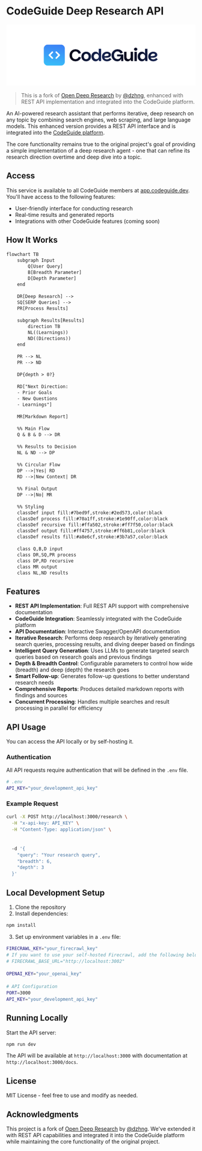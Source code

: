 # CodeGuide Deep Research API

[![CodeGuide](codeguide-backdrop.svg)](https://codeguide.dev)

> This is a fork of [Open Deep Research](https://github.com/dzhng/deep-research) by [@dzhng](https://x.com/dzhng), enhanced with REST API implementation and integrated into the CodeGuide platform.

An AI-powered research assistant that performs iterative, deep research on any topic by combining search engines, web scraping, and large language models. This enhanced version provides a REST API interface and is integrated into the [CodeGuide platform](https://app.codeguide.dev).

The core functionality remains true to the original project's goal of providing a simple implementation of a deep research agent - one that can refine its research direction overtime and deep dive into a topic.

## Access

This service is available to all CodeGuide members at [app.codeguide.dev](https://app.codeguide.dev).
You'll have access to the following features:
- User-friendly interface for conducting research
- Real-time results and generated reports
- Integrations with other CodeGuide features (coming soon)



## How It Works

```mermaid
flowchart TB
    subgraph Input
        Q[User Query]
        B[Breadth Parameter]
        D[Depth Parameter]
    end

    DR[Deep Research] -->
    SQ[SERP Queries] -->
    PR[Process Results]

    subgraph Results[Results]
        direction TB
        NL((Learnings))
        ND((Directions))
    end

    PR --> NL
    PR --> ND

    DP{depth > 0?}

    RD["Next Direction:
    - Prior Goals
    - New Questions
    - Learnings"]

    MR[Markdown Report]

    %% Main Flow
    Q & B & D --> DR

    %% Results to Decision
    NL & ND --> DP

    %% Circular Flow
    DP -->|Yes| RD
    RD -->|New Context| DR

    %% Final Output
    DP -->|No| MR

    %% Styling
    classDef input fill:#7bed9f,stroke:#2ed573,color:black
    classDef process fill:#70a1ff,stroke:#1e90ff,color:black
    classDef recursive fill:#ffa502,stroke:#ff7f50,color:black
    classDef output fill:#ff4757,stroke:#ff6b81,color:black
    classDef results fill:#a8e6cf,stroke:#3b7a57,color:black

    class Q,B,D input
    class DR,SQ,PR process
    class DP,RD recursive
    class MR output
    class NL,ND results
```

## Features

- **REST API Implementation**: Full REST API support with comprehensive documentation
- **CodeGuide Integration**: Seamlessly integrated with the CodeGuide platform
- **API Documentation**: Interactive Swagger/OpenAPI documentation
- **Iterative Research**: Performs deep research by iteratively generating search queries, processing results, and diving deeper based on findings
- **Intelligent Query Generation**: Uses LLMs to generate targeted search queries based on research goals and previous findings
- **Depth & Breadth Control**: Configurable parameters to control how wide (breadth) and deep (depth) the research goes
- **Smart Follow-up**: Generates follow-up questions to better understand research needs
- **Comprehensive Reports**: Produces detailed markdown reports with findings and sources
- **Concurrent Processing**: Handles multiple searches and result processing in parallel for efficiency

## API Usage

You can access the API locally or by self-hosting it.

### Authentication

All API requests require authentication that will be defined in the `.env` file.

```bash
# .env
API_KEY="your_development_api_key"
```


### Example Request

```bash
curl -X POST http://localhost:3000/research \
  -H "x-api-key: API_KEY" \
  -H "Content-Type: application/json" \


  -d '{
    "query": "Your research query",
    "breadth": 6,
    "depth": 3
  }'
```

## Local Development Setup

1. Clone the repository
2. Install dependencies:

```bash
npm install
```

3. Set up environment variables in a `.env` file:

```bash
FIRECRAWL_KEY="your_firecrawl_key"
# If you want to use your self-hosted Firecrawl, add the following below:
# FIRECRAWL_BASE_URL="http://localhost:3002"

OPENAI_KEY="your_openai_key"

# API Configuration
PORT=3000
API_KEY="your_development_api_key"
```

## Running Locally

Start the API server:

```bash
npm run dev
```

The API will be available at `http://localhost:3000` with documentation at `http://localhost:3000/docs`.

## License

MIT License - feel free to use and modify as needed.

## Acknowledgments

This project is a fork of [Open Deep Research](https://github.com/dzhng/deep-research) by [@dzhng](https://x.com/dzhng). We've extended it with REST API capabilities and integrated it into the CodeGuide platform while maintaining the core functionality of the original project.

